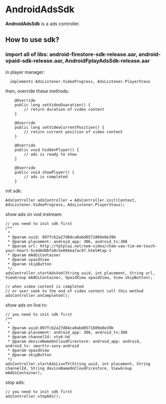 # AndroidAdsSdk
**AndroidAdsSdk** is a ads controller.
## How to use sdk?
### import all of libs: android-firestore-sdk-release.aar, android-vpaid-sdk-release.aar, AndroidFplayAdsSdk-release.aar
in player manager:
```
  implements AdsListener.VideoProgress, AdsListener.PlayerStaus
```
then, override these methods:
```
    @Override
    public long setVideoDuaration() {
        // return duration of video content
    }

    @Override
    public long setVideoCurrentPosition() {
        // return current position of video content
    }

    @Override
    public void hiddenPlayer() {
        // ads is ready to show
    }

    @Override
    public void showPlayer() {
        // ads is completed
    }
```
init sdk:
```
AdsController adsController = AdsController.init(Context, AdsListener.VideoProgress, AdsListener.PlayerStaus);
```
show ads on vod instream:
```
// you need to init sdk first
/**
 *
 * @param uuid: 897fcb2a27d84ca0abd0571889e8e39b
 * @param placement: android_app: 306, android_tv:308
 * @param url: http://fptplay.net/xem-video/cham-vao-tim-em-touch-your-heart-5c4d6d0bfa9c5e094ea7ac97.html#tap-1
 * @param mAdUiContainer
 * @param vpaidView
 * @param skipButton
 */
adsController.startAdsVod(String uuid, int placement, String url, ViewGroup mAdUiContainer, VpaidView vpaidView, View skipButton);

// when video content is completed 
// or user seek to the end of video content call this method
adsController.onCompleted();
```
show ads on live tv:
```
// you need to init sdk first
/**
 *
 * @param uuid:897fcb2a27d84ca0abd0571889e8e39b
 * @param placement: android_app: 306, android_tv:308
 * @param channelId: vtv6-hd
 * @param deviceNameOnCloudFirestore: android_app: android, android_tv: smarttv-sony-android
 * @param vpaidView
 * @param skipButton
 */
adsController.startAdsLiveTV(String uuid, int placement, String channelId, String deviceNameOnCloudFirestore, ViewGroup mAdUiContainer);
```
stop ads:
```
// you need to init sdk first
adsController.stopAds();
```